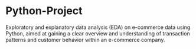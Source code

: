 # Python-Project
Exploratory and explanatory data analysis (EDA) on e-commerce data using Python, aimed at gaining a clear overview and understanding of transaction patterns and customer behavior within an e-commerce company.
